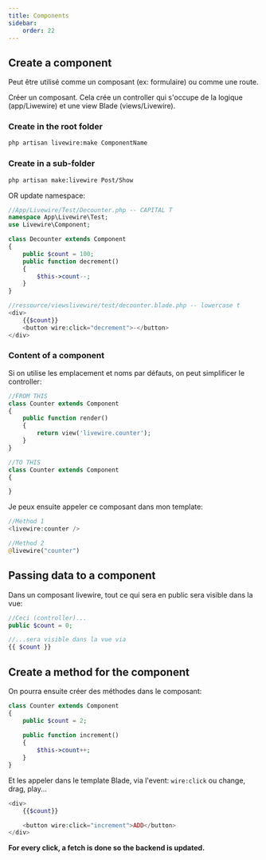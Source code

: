 ```yaml
---
title: Components
sidebar:
    order: 22
---
```

## Create a component
Peut être utilisé comme un composant (ex: formulaire) ou comme une route. 

Créer un composant. Cela crée un controller qui s'occupe de la logique (app/Liwewire) et une view Blade (views/Livewire).
### Create in the root folder

```sh
php artisan livewire:make ComponentName
```

### Create in a sub-folder
```sh
php artisan make:livewire Post/Show
```
OR update namespace:
```php
//App/Livewire/Test/Decounter.php -- CAPITAL T
namespace App\Livewire\Test;
use Livewire\Component;

class Decounter extends Component
{
	public $count = 100;
	public function decrement()
	{
		$this->count--;
	}
}

//ressource/viewslivewire/test/decounter.blade.php -- lowercase t
<div>
	{{$count}}
	<button wire:click="decrement">-</button>
</div>

```

### Content of a component
Si on utilise les emplacement et noms par défauts, on peut simplificer le controller:
```php
//FROM THIS 
class Counter extends Component
{
	public function render()
	{
		return view('livewire.counter');
	}
}

//TO THIS 
class Counter extends Component
{

}
```

Je peux ensuite appeler ce composant dans mon template:
```php
//Method 1
<livewire:counter />

//Method 2
@livewire("counter")
```

## Passing data to a component
Dans un composant livewire, tout ce qui sera en public sera visible dans la vue:
```php
//Ceci (controller)...
public $count = 0;

//...sera visible dans la vue via
{{ $count }}
```

## Create a method for the component
On pourra ensuite créer des méthodes dans le composant:
```php
class Counter extends Component
{
	public $count = 2;
	  
	public function increment()
	{
		$this->count++;
	}
}
```

Et les appeler dans le template Blade, via l'event:
`wire:click` ou change, drag, play...
```php
<div>
	{{$count}}

	<button wire:click="increment">ADD</button>
</div>
```

**For every click, a fetch is done so the backend is updated.**

